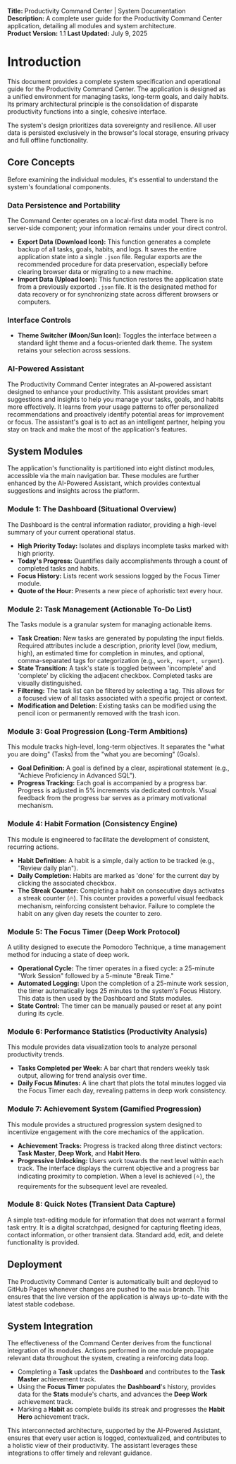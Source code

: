 **Title:** Productivity Command Center | System Documentation  
**Description:** A complete user guide for the Productivity Command Center application, detailing all modules and system architecture.  
**Product Version:** 1.1
**Last Updated:** July 9, 2025

# Introduction

This document provides a complete system specification and operational guide for the Productivity Command Center. The application is designed as a unified environment for managing tasks, long-term goals, and daily habits. Its primary architectural principle is the consolidation of disparate productivity functions into a single, cohesive interface.

The system's design prioritizes data sovereignty and resilience. All user data is persisted exclusively in the browser's local storage, ensuring privacy and full offline functionality.

## Core Concepts

Before examining the individual modules, it's essential to understand the system's foundational components.

### Data Persistence and Portability

The Command Center operates on a local-first data model. There is no server-side component; your information remains under your direct control.

* **Export Data (Download Icon):** This function generates a complete backup of all tasks, goals, habits, and logs. It saves the entire application state into a single `.json` file. Regular exports are the recommended procedure for data preservation, especially before clearing browser data or migrating to a new machine.
* **Import Data (Upload Icon):** This function restores the application state from a previously exported `.json` file. It is the designated method for data recovery or for synchronizing state across different browsers or computers.

### Interface Controls

* **Theme Switcher (Moon/Sun Icon):** Toggles the interface between a standard light theme and a focus-oriented dark theme. The system retains your selection across sessions.

### AI-Powered Assistant
The Productivity Command Center integrates an AI-powered assistant designed to enhance your productivity. This assistant provides smart suggestions and insights to help you manage your tasks, goals, and habits more effectively. It learns from your usage patterns to offer personalized recommendations and proactively identify potential areas for improvement or focus. The assistant's goal is to act as an intelligent partner, helping you stay on track and make the most of the application's features.

## System Modules

The application's functionality is partitioned into eight distinct modules, accessible via the main navigation bar. These modules are further enhanced by the AI-Powered Assistant, which provides contextual suggestions and insights across the platform.

### Module 1: The Dashboard (Situational Overview)

The Dashboard is the central information radiator, providing a high-level summary of your current operational status.

* **High Priority Today:** Isolates and displays incomplete tasks marked with high priority.
* **Today's Progress:** Quantifies daily accomplishments through a count of completed tasks and habits.
* **Focus History:** Lists recent work sessions logged by the Focus Timer module.
* **Quote of the Hour:** Presents a new piece of aphoristic text every hour.

### Module 2: Task Management (Actionable To-Do List)

The Tasks module is a granular system for managing actionable items.

* **Task Creation:** New tasks are generated by populating the input fields. Required attributes include a description, priority level (low, medium, high), an estimated time for completion in minutes, and optional, comma-separated tags for categorization (e.g., `work, report, urgent`).
* **State Transition:** A task's state is toggled between 'incomplete' and 'complete' by clicking the adjacent checkbox. Completed tasks are visually distinguished.
* **Filtering:** The task list can be filtered by selecting a tag. This allows for a focused view of all tasks associated with a specific project or context.
* **Modification and Deletion:** Existing tasks can be modified using the pencil icon or permanently removed with the trash icon.

### Module 3: Goal Progression (Long-Term Ambitions)

This module tracks high-level, long-term objectives. It separates the "what you are doing" (Tasks) from the "what you are becoming" (Goals).

* **Goal Definition:** A goal is defined by a clear, aspirational statement (e.g., "Achieve Proficiency in Advanced SQL").
* **Progress Tracking:** Each goal is accompanied by a progress bar. Progress is adjusted in 5% increments via dedicated controls. Visual feedback from the progress bar serves as a primary motivational mechanism.

### Module 4: Habit Formation (Consistency Engine)

This module is engineered to facilitate the development of consistent, recurring actions.

* **Habit Definition:** A habit is a simple, daily action to be tracked (e.g., "Review daily plan").
* **Daily Completion:** Habits are marked as 'done' for the current day by clicking the associated checkbox.
* **The Streak Counter:** Completing a habit on consecutive days activates a streak counter (🔥). This counter provides a powerful visual feedback mechanism, reinforcing consistent behavior. Failure to complete the habit on any given day resets the counter to zero.

### Module 5: The Focus Timer (Deep Work Protocol)

A utility designed to execute the Pomodoro Technique, a time management method for inducing a state of deep work.

* **Operational Cycle:** The timer operates in a fixed cycle: a 25-minute "Work Session" followed by a 5-minute "Break Time."
* **Automated Logging:** Upon the completion of a 25-minute work session, the timer automatically logs 25 minutes to the system's Focus History. This data is then used by the Dashboard and Stats modules.
* **State Control:** The timer can be manually paused or reset at any point during its cycle.

### Module 6: Performance Statistics (Productivity Analysis)

This module provides data visualization tools to analyze personal productivity trends.

* **Tasks Completed per Week:** A bar chart that renders weekly task output, allowing for trend analysis over time.
* **Daily Focus Minutes:** A line chart that plots the total minutes logged via the Focus Timer each day, revealing patterns in deep work consistency.

### Module 7: Achievement System (Gamified Progression)

This module provides a structured progression system designed to incentivize engagement with the core mechanics of the application.

* **Achievement Tracks:** Progress is tracked along three distinct vectors: **Task Master**, **Deep Work**, and **Habit Hero**.
* **Progressive Unlocking:** Users work towards the next level within each track. The interface displays the current objective and a progress bar indicating proximity to completion. When a level is achieved (⭐), the requirements for the subsequent level are revealed.

### Module 8: Quick Notes (Transient Data Capture)

A simple text-editing module for information that does not warrant a formal task entry. It is a digital scratchpad, designed for capturing fleeting ideas, contact information, or other transient data. Standard add, edit, and delete functionality is provided.

## Deployment

The Productivity Command Center is automatically built and deployed to GitHub Pages whenever changes are pushed to the `main` branch. This ensures that the live version of the application is always up-to-date with the latest stable codebase.

## System Integration

The effectiveness of the Command Center derives from the functional integration of its modules. Actions performed in one module propagate relevant data throughout the system, creating a reinforcing data loop.

* Completing a **Task** updates the **Dashboard** and contributes to the **Task Master** achievement track.
* Using the **Focus Timer** populates the **Dashboard**'s history, provides data for the **Stats** module's charts, and advances the **Deep Work** achievement track.
* Marking a **Habit** as complete builds its streak and progresses the **Habit Hero** achievement track.

This interconnected architecture, supported by the AI-Powered Assistant, ensures that every user action is logged, contextualized, and contributes to a holistic view of their productivity. The assistant leverages these integrations to offer timely and relevant guidance.
